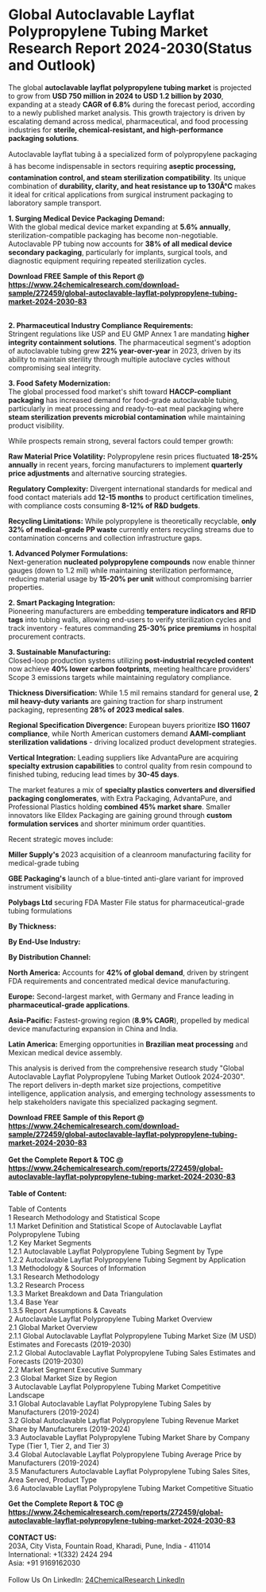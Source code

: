 <h1>Global Autoclavable Layflat Polypropylene Tubing Market Research Report 2024-2030(Status and Outlook)</h1><p>The global <strong>autoclavable layflat polypropylene tubing market</strong> is projected to grow from <strong>USD 750 million in 2024 to USD 1.2 billion by 2030</strong>, expanding at a steady <strong>CAGR of 6.8%</strong> during the forecast period, according to a newly published market analysis. This growth trajectory is driven by escalating demand across medical, pharmaceutical, and food processing industries for <strong>sterile, chemical-resistant, and high-performance packaging solutions</strong>.</p><p>Autoclavable layflat tubing â a specialized form of polypropylene packaging â has become indispensable in sectors requiring <strong>aseptic processing, contamination control, and steam sterilization compatibility</strong>. Its unique combination of <strong>durability, clarity, and heat resistance up to 130Â°C</strong> makes it ideal for critical applications from surgical instrument packaging to laboratory sample transport.</p><p><strong>1. Surging Medical Device Packaging Demand:</strong><br>
With the global medical device market expanding at <strong>5.6% annually</strong>, sterilization-compatible packaging has become non-negotiable. Autoclavable PP tubing now accounts for <strong>38% of all medical device secondary packaging</strong>, particularly for implants, surgical tools, and diagnostic equipment requiring repeated sterilization cycles.</p><div><b>Download FREE Sample of this Report @ 
            <a href="https://www.24chemicalresearch.com/download-sample/272459/global-autoclavable-layflat-polypropylene-tubing-market-2024-2030-83">
            https://www.24chemicalresearch.com/download-sample/272459/global-autoclavable-layflat-polypropylene-tubing-market-2024-2030-83</a></b></div><br><p><strong>2. Pharmaceutical Industry Compliance Requirements:</strong><br>
Stringent regulations like USP  and EU GMP Annex 1 are mandating <strong>higher integrity containment solutions</strong>. The pharmaceutical segment's adoption of autoclavable tubing grew <strong>22% year-over-year</strong> in 2023, driven by its ability to maintain sterility through multiple autoclave cycles without compromising seal integrity.</p><p><strong>3. Food Safety Modernization:</strong><br>
The global processed food market's shift toward <strong>HACCP-compliant packaging</strong> has increased demand for food-grade autoclavable tubing, particularly in meat processing and ready-to-eat meal packaging where <strong>steam sterilization prevents microbial contamination</strong> while maintaining product visibility.</p><p>While prospects remain strong, several factors could temper growth:</p><p><strong>Raw Material Price Volatility:</strong> Polypropylene resin prices fluctuated <strong>18-25% annually</strong> in recent years, forcing manufacturers to implement <strong>quarterly price adjustments</strong> and alternative sourcing strategies.</p><p><strong>Regulatory Complexity:</strong> Divergent international standards for medical and food contact materials add <strong>12-15 months</strong> to product certification timelines, with compliance costs consuming <strong>8-12% of R&amp;D budgets</strong>.</p><p><strong>Recycling Limitations:</strong> While polypropylene is theoretically recyclable, <strong>only 32% of medical-grade PP waste</strong> currently enters recycling streams due to contamination concerns and collection infrastructure gaps.</p><p><strong>1. Advanced Polymer Formulations:</strong><br>
Next-generation <strong>nucleated polypropylene compounds</strong> now enable thinner gauges (down to 1.2 mil) while maintaining sterilization performance, reducing material usage by <strong>15-20% per unit</strong> without compromising barrier properties.</p><p><strong>2. Smart Packaging Integration:</strong><br>
Pioneering manufacturers are embedding <strong>temperature indicators and RFID tags</strong> into tubing walls, allowing end-users to verify sterilization cycles and track inventory - features commanding <strong>25-30% price premiums</strong> in hospital procurement contracts.</p><p><strong>3. Sustainable Manufacturing:</strong><br>
Closed-loop production systems utilizing <strong>post-industrial recycled content</strong> now achieve <strong>40% lower carbon footprints</strong>, meeting healthcare providers' Scope 3 emissions targets while maintaining regulatory compliance.</p><p><strong>Thickness Diversification:</strong> While 1.5 mil remains standard for general use, <strong>2 mil heavy-duty variants</strong> are gaining traction for sharp instrument packaging, representing <strong>28% of 2023 medical sales</strong>.</p><p><strong>Regional Specification Divergence:</strong> European buyers prioritize <strong>ISO 11607 compliance</strong>, while North American customers demand <strong>AAMI-compliant sterilization validations</strong> - driving localized product development strategies.</p><p><strong>Vertical Integration:</strong> Leading suppliers like AdvantaPure are acquiring <strong>specialty extrusion capabilities</strong> to control quality from resin compound to finished tubing, reducing lead times by <strong>30-45 days</strong>.</p><p>The market features a mix of <strong>specialty plastics converters and diversified packaging conglomerates</strong>, with Extra Packaging, AdvantaPure, and Professional Plastics holding <strong>combined 45% market share</strong>. Smaller innovators like Elldex Packaging are gaining ground through <strong>custom formulation services</strong> and shorter minimum order quantities.</p><p>Recent strategic moves include:</p><p><strong>Miller Supply's</strong> 2023 acquisition of a cleanroom manufacturing facility for medical-grade tubing</p><p><strong>GBE Packaging's</strong> launch of a blue-tinted anti-glare variant for improved instrument visibility</p><p><strong>Polybags Ltd</strong> securing FDA Master File status for pharmaceutical-grade tubing formulations</p><p><strong>By Thickness:</strong></p><p><strong>By End-Use Industry:</strong></p><p><strong>By Distribution Channel:</strong></p><p><strong>North America:</strong> Accounts for <strong>42% of global demand</strong>, driven by stringent FDA requirements and concentrated medical device manufacturing.</p><p><strong>Europe:</strong> Second-largest market, with Germany and France leading in <strong>pharmaceutical-grade applications</strong>.</p><p><strong>Asia-Pacific:</strong> Fastest-growing region (<strong>8.9% CAGR</strong>), propelled by medical device manufacturing expansion in China and India.</p><p><strong>Latin America:</strong> Emerging opportunities in <strong>Brazilian meat processing</strong> and Mexican medical device assembly.</p><p>This analysis is derived from the comprehensive research study "Global Autoclavable Layflat Polypropylene Tubing Market Outlook 2024-2030". The report delivers in-depth market size projections, competitive intelligence, application analysis, and emerging technology assessments to help stakeholders navigate this specialized packaging segment.</p><div><b>Download FREE Sample of this Report @ 
            <a href="https://www.24chemicalresearch.com/download-sample/272459/global-autoclavable-layflat-polypropylene-tubing-market-2024-2030-83">
            https://www.24chemicalresearch.com/download-sample/272459/global-autoclavable-layflat-polypropylene-tubing-market-2024-2030-83</a></b></div><br><div><b>Get the Complete Report & TOC @ 
            <a href="https://www.24chemicalresearch.com/reports/272459/global-autoclavable-layflat-polypropylene-tubing-market-2024-2030-83">
            https://www.24chemicalresearch.com/reports/272459/global-autoclavable-layflat-polypropylene-tubing-market-2024-2030-83</a></b></div><br>
            <b>Table of Content:</b><p>Table of Contents<br />
1 Research Methodology and Statistical Scope<br />
1.1 Market Definition and Statistical Scope of Autoclavable Layflat Polypropylene Tubing<br />
1.2 Key Market Segments<br />
1.2.1 Autoclavable Layflat Polypropylene Tubing Segment by Type<br />
1.2.2 Autoclavable Layflat Polypropylene Tubing Segment by Application<br />
1.3 Methodology & Sources of Information<br />
1.3.1 Research Methodology<br />
1.3.2 Research Process<br />
1.3.3 Market Breakdown and Data Triangulation<br />
1.3.4 Base Year<br />
1.3.5 Report Assumptions & Caveats<br />
2 Autoclavable Layflat Polypropylene Tubing Market Overview<br />
2.1 Global Market Overview<br />
2.1.1 Global Autoclavable Layflat Polypropylene Tubing Market Size (M USD) Estimates and Forecasts (2019-2030)<br />
2.1.2 Global Autoclavable Layflat Polypropylene Tubing Sales Estimates and Forecasts (2019-2030)<br />
2.2 Market Segment Executive Summary<br />
2.3 Global Market Size by Region<br />
3 Autoclavable Layflat Polypropylene Tubing Market Competitive Landscape<br />
3.1 Global Autoclavable Layflat Polypropylene Tubing Sales by Manufacturers (2019-2024)<br />
3.2 Global Autoclavable Layflat Polypropylene Tubing Revenue Market Share by Manufacturers (2019-2024)<br />
3.3 Autoclavable Layflat Polypropylene Tubing Market Share by Company Type (Tier 1, Tier 2, and Tier 3)<br />
3.4 Global Autoclavable Layflat Polypropylene Tubing Average Price by Manufacturers (2019-2024)<br />
3.5 Manufacturers Autoclavable Layflat Polypropylene Tubing Sales Sites, Area Served, Product Type<br />
3.6 Autoclavable Layflat Polypropylene Tubing Market Competitive Situatio</p><div><b>Get the Complete Report & TOC @ 
            <a href="https://www.24chemicalresearch.com/reports/272459/global-autoclavable-layflat-polypropylene-tubing-market-2024-2030-83">
            https://www.24chemicalresearch.com/reports/272459/global-autoclavable-layflat-polypropylene-tubing-market-2024-2030-83</a></b></div><br><b>CONTACT US:</b><br>
            203A, City Vista, Fountain Road, Kharadi, Pune, India - 411014<br>
            International: +1(332) 2424 294<br>
            Asia: +91 9169162030 <br><br>
            Follow Us On LinkedIn: <a href="https://www.linkedin.com/company/24chemicalresearch/">24ChemicalResearch LinkedIn</a>